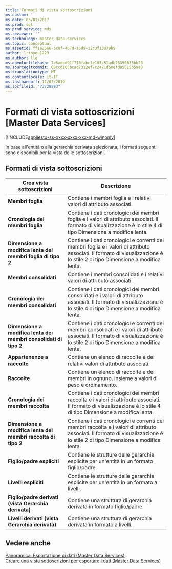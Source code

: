 ```yaml
---
title: Formati di vista sottoscrizioni
ms.custom: ''
ms.date: 03/01/2017
ms.prod: sql
ms.prod_service: mds
ms.reviewer: ''
ms.technology: master-data-services
ms.topic: conceptual
ms.assetid: ff1e2566-ac8f-467d-a6d9-12c3f13879b9
author: lrtoyou1223
ms.author: lle
ms.openlocfilehash: 7c5adbd91f713fabe1e185c51adb28350035bb20
ms.sourcegitcommit: 09ccd103bcad7312ef7c2471d50efd85615b59e8
ms.translationtype: MT
ms.contentlocale: it-IT
ms.lasthandoff: 11/07/2019
ms.locfileid: "73728893"
---
```

# <a name="subscription-view-formats-master-data-services"></a>Formati di vista sottoscrizioni [Master Data Services]

[!INCLUDE[appliesto-ss-xxxx-xxxx-xxx-md-winonly](../includes/appliesto-ss-xxxx-xxxx-xxx-md-winonly.md)]

  In base all'entità o alla gerarchia derivata selezionata, i formati seguenti sono disponibili per la vista delle sottoscrizioni.  
  
## <a name="subscription-view-formats"></a>Formati di vista sottoscrizioni  
  
|Crea vista sottoscrizioni|Descrizione|  
|----------|-----------------|  
|**Membri foglia**|Contiene i membri foglia e i relativi valori di attributo associati.|  
|**Cronologia dei membri foglia**|Contiene i dati cronologici dei membri foglia e i valori di attributo associati. Il formato di visualizzazione è lo stile 4 di tipo Dimensione a modifica lenta.|  
|**Dimensione a modifica lenta dei membri foglia di tipo 2**|Contiene i dati cronologici e correnti dei membri foglia e i valori di attributo associati. Il formato di visualizzazione è lo stile 2 di tipo Dimensione a modifica lenta.|  
|**Membri consolidati**|Contiene i membri consolidati e i relativi valori di attributo associati.|  
|**Cronologia dei membri consolidati**|Contiene i dati cronologici dei membri consolidati e i valori di attributo associati. Il formato di visualizzazione è lo stile 4 di tipo Dimensione a modifica lenta.|  
|**Dimensione a modifica lenta dei membri consolidati di tipo 2**|Contiene i dati cronologici e correnti dei membri consolidati e i valori di attributo associati. Il formato di visualizzazione è lo stile 2 di tipo Dimensione a modifica lenta.|  
|**Appartenenze a raccolte**|Contiene un elenco di raccolte e dei relativi valori di attributo associati.|  
|**Raccolte**|Contiene un elenco di raccolte e dei membri in ognuno, insieme a valori di peso e ordinamento.|  
|**Cronologia dei membri raccolta**|Contiene i dati cronologici dei membri raccolta e i valori di attributo associati. Il formato di visualizzazione è lo stile 4 di tipo Dimensione a modifica lenta.|  
|**Dimensione a modifica lenta dei membri raccolta di tipo 2**|Contiene i dati cronologici e correnti dei membri raccolta e i valori di attributo associati. Il formato di visualizzazione è lo stile 2 di tipo Dimensione a modifica lenta.|  
|**Figlio/padre espliciti**|Contiene le strutture delle gerarchie esplicite per un'entità in un formato figlio/padre.|  
|**Livelli espliciti**|Contiene le strutture delle gerarchie esplicite per un'entità in un formato a livelli.|  
|**Figlio/padre derivati (vista Gerarchia derivata)**|Contiene una struttura di gerarchia derivata in formato figlio/padre.|  
|**Livelli derivati (vista Gerarchia derivata)**|Contiene una struttura di gerarchia derivata in formato a livelli.|  
  
## <a name="see-also"></a>Vedere anche  
 [Panoramica: Esportazione di dati &#40;Master Data Services&#41;](../master-data-services/overview-exporting-data-master-data-services.md)   
 [Creare una vista sottoscrizioni per esportare i dati &#40;Master Data Services&#41;](../master-data-services/create-a-subscription-view-to-export-data-master-data-services.md)  
  
  
